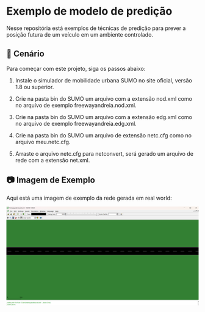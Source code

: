# Exemplo de modelo de predição

Nesse repositória está exemplos de técnicas de predição para prever a posição futura de um veículo em um ambiente controlado.

## 🚀 Cenário

Para começar com este projeto, siga os passos abaixo:

1. Instale o simulador de mobilidade urbana SUMO no site oficial, versão 1.8 ou superior.


2. Crie na pasta bin do SUMO um arquivo com a extensão nod.xml como no arquivo de exemplo freewayandreia.nod.xml.

3. Crie na pasta bin do SUMO um arquivo com a extensão edg.xml como no arquivo de exemplo freewayandreia.edg.xml.

4. Crie na pasta bin do SUMO um arquivo de extensão netc.cfg como no arquivo meu.netc.cfg.

4. Arraste o arquivo netc.cfg para netconvert, será gerado um arquivo de rede com a extensão net.xml.

## 📷 Imagem de Exemplo

Aqui está uma imagem de exemplo da rede gerada em real world:

![Cenário Gerado no SUMO](Exemplo%20de%20modelo%20preditivo/Criação%20do%20cenário/Cenário%20gerado%20no%20SUMO.png)



